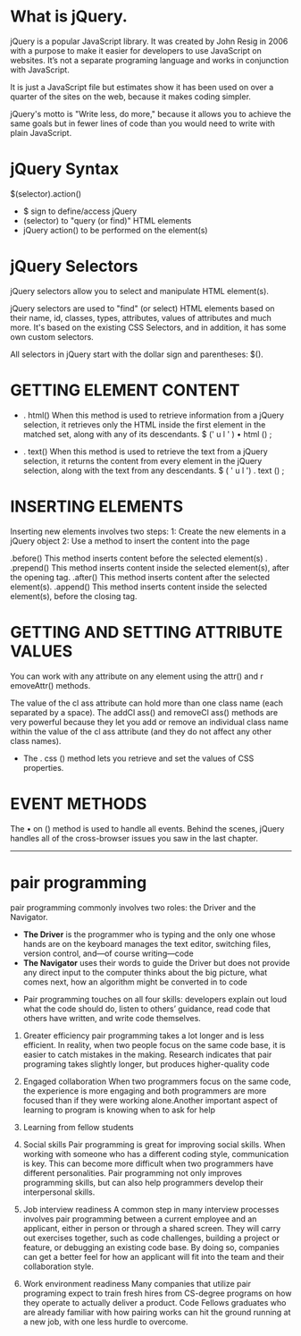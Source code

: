 # What is jQuery.
jQuery is a popular JavaScript library. It was created by John Resig in 2006 with a purpose to make it easier for developers to use JavaScript on websites. It’s not a separate programing language and works in conjunction with JavaScript.

It is just a JavaScript file but estimates show it has been used on over a quarter of the sites on the web, because it makes coding simpler. 

jQuery's motto is "Write less, do more," because it allows you to achieve the same goals but in fewer lines of code than you would need to write with plain JavaScript. 

# jQuery Syntax

$(selector).action()

* $ sign to define/access jQuery
* (selector) to "query (or find)" HTML elements
* jQuery action() to be performed on the element(s)

# jQuery Selectors
jQuery selectors allow you to select and manipulate HTML element(s).

jQuery selectors are used to "find" (or select) HTML elements based on their name, id, classes, types, attributes, values of attributes and much more. It's based on the existing CSS Selectors, and in addition, it has some own custom selectors.

All selectors in jQuery start with the dollar sign and parentheses: $().

# GETTING ELEMENT CONTENT 

* . html() 
When this method is used to retrieve information 
from a jQuery selection, it retrieves only the HTML 
inside the first element in the matched set, along 
with any of its descendants. 
$ (' u l ' ) • html () ; 

* . text() 
When this method is used to retrieve the text from 
a jQuery selection, it returns the content from every 
element in the jQuery selection, along with the text 
from any descendants. 
 $ ( ' u l ') . text () ; 


# INSERTING ELEMENTS 

Inserting new elements involves two steps: 
1: Create the new elements in a jQuery object 
2: Use a method to insert the content into the page 

.before() 
This method inserts content before the selected element(s) . 
.prepend() 
This method inserts content inside the selected element(s), after the opening tag. 
.after() 
This method inserts content after the selected element(s). 
.append() 
This method inserts content inside the selected element(s), before the closing tag. 


# GETTING AND SETTING ATTRIBUTE VALUES

You can work with any attribute on any element using the attr() and r emoveAttr() methods. 

The value of the cl ass attribute can hold more than one class name (each separated by a 
space). The addCl ass() and removeCl ass() methods are very powerful because they let you add or remove an individual class name within the value of the cl ass attribute (and they do not affect any other class names). 


* The . css () method lets you retrieve and set the values of CSS properties.

# EVENT METHODS 
The • on () method is used to handle all events. Behind the scenes, jQuery handles all of the cross-browser issues you saw in the last chapter. 

****************************************************************
# pair programming

pair programming commonly involves two roles: the Driver and the Navigator.

* **The Driver** is the programmer who is typing and the only one whose hands are on the keyboard manages the text editor, switching files, version control, and—of course writing—code
* **The Navigator** uses their words to guide the Driver but does not provide any direct input to the computer thinks about the big picture, what comes next, how an algorithm might be converted in to code 

- Pair programming touches on all four skills: developers explain out loud what the code should do, listen to others’ guidance, read code that others have written, and write code themselves.

1. Greater efficiency
pair programming takes a lot longer and is less efficient. In reality, when two people focus on the same code base, it is easier to catch mistakes in the making. Research indicates that pair programing takes slightly longer, but produces higher-quality code 

2. Engaged collaboration
When two programmers focus on the same code, the experience is more engaging and both programmers are more focused than if they were working alone.Another important aspect of learning to program is knowing when to ask for help

3. Learning from fellow students

4. Social skills
Pair programming is great for improving social skills. When working with someone who has a different coding style, communication is key. This can become more difficult when two programmers have different personalities. Pair programming not only improves programming skills, but can also help programmers develop their interpersonal skills.


5. Job interview readiness
A common step in many interview processes involves pair programming between a current employee and an applicant, either in person or through a shared screen. They will carry out exercises together, such as code challenges, building a project or feature, or debugging an existing code base. By doing so, companies can get a better feel for how an applicant will fit into the team and their collaboration style.

6. Work environment readiness
Many companies that utilize pair programing expect to train fresh hires from CS-degree programs on how they operate to actually deliver a product. Code Fellows graduates who are already familiar with how pairing works can hit the ground running at a new job, with one less hurdle to overcome.



 

